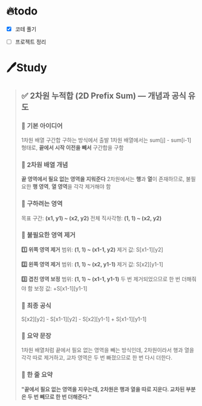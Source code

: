 
# 🔥todo


- [x] 코테 풀기

- [ ] 프로젝트 정리

# 🖊️Study

> ## ✅ 2차원 누적합 (2D Prefix Sum) — 개념과 공식 유도
> ### 📌 기본 아이디어
> 1차원 배열 구간합 구하는 방식에서 출발
> 1차원 배열에서는 sum[j] - sum[i-1] 형태로, **끝에서 시작 이전을 빼서** 구간합을 구함
> 
> ### 📌 2차원 배열 개념
> **끝 영역에서 필요 없는 영역을 지워준다**
> 2차원에서는 **행**과 **열**이 존재하므로, 불필요한 **행 영역**, **열 영역**을 각각 제거해야 함
> 
> ### 📌 구하려는 영역
> 목표 구간: **(x1, y1) ~ (x2, y2)**
> 전체 직사각형: **(1, 1) ~ (x2, y2)**
> 
> ### 📌 불필요한 영역 제거
> **1️⃣ 위쪽 영역 제거**
> 범위: **(1, 1) ~ (x1-1, y2)**
> 제거 값: S[x1-1][y2]
> 
> **2️⃣ 왼쪽 영역 제거**
> 범위: **(1, 1) ~ (x2, y1-1)**
> 제거 값: S[x2][y1-1]
> 
> **3️⃣ 겹친 영역 보정**
> 범위: **(1, 1) ~ (x1-1, y1-1)**
> 두 번 제거되었으므로 한 번 더해줘야 함
> 보정 값: +S[x1-1][y1-1]
> 
> ### 📌 최종 공식
> S[x2][y2] - S[x1-1][y2] - S[x2][y1-1] + S[x1-1][y1-1]
> 
> ### 📌 요약 문장
> 1차원 배열처럼 끝에서 필요 없는 영역을 빼는 방식인데, 2차원이라서 행과 열을 각각 따로 제거하고, 교차 영역은 두 번 빠졌으므로 한 번 다시 더한다.
>
> ### 📌 한 줄 요약
> **"끝에서 필요 없는 영역을 지우는데, 2차원은 행과 열을 따로 지운다. 교차된 부분은 두 번 빼므로 한 번 더해준다."**

